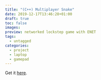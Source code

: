 ```yaml
---
title: "(C++) Multiplayer Snake"
date: 2019-12-17T13:46:28+01:00
draft: true
toc: false
images:
preview: networked lockstep game with ENET
tags:
  - untagged
categories:
  - project
  - laptop
  - gamepad
---
```


Get it [here](https://www.github.com/tutasmaster/multiplayer-snake-cpp).